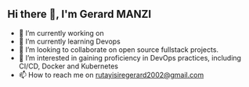 ## Hi there 👋, I'm Gerard MANZI

- 🔭 I’m currently working on 
- 🌱 I’m currently learning Devops
- 👯 I’m looking to collaborate on open source fullstack projects.
- 🚀 I’m interested in gaining proficiency in DevOps practices, including CI/CD, Docker and Kubernetes
- 📫 How to reach me on rutayisiregerard2002@gmail.com
